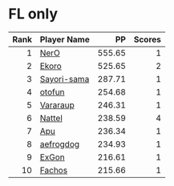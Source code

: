 # FL only
| Rank | Player Name |  PP  | Scores |
| ----:|:----------- | ----:| ------:|
| 1 | [NerO](https://osu.ppy.sh/u/1545031) | 555.65 | 1 |
| 2 | [Ekoro](https://osu.ppy.sh/u/284905) | 525.65 | 2 |
| 3 | [Sayori-sama](https://osu.ppy.sh/u/3396814) | 287.71 | 1 |
| 4 | [otofun](https://osu.ppy.sh/u/5931113) | 254.68 | 1 |
| 5 | [Vararaup](https://osu.ppy.sh/u/8257675) | 246.31 | 1 |
| 6 | [Nattel](https://osu.ppy.sh/u/2836074) | 238.59 | 4 |
| 7 | [Apu](https://osu.ppy.sh/u/4078410) | 236.34 | 1 |
| 8 | [aefrogdog](https://osu.ppy.sh/u/4178672) | 234.93 | 1 |
| 9 | [ExGon](https://osu.ppy.sh/u/214187) | 216.61 | 1 |
| 10 | [Fachos](https://osu.ppy.sh/u/9409116) | 215.66 | 1 |
